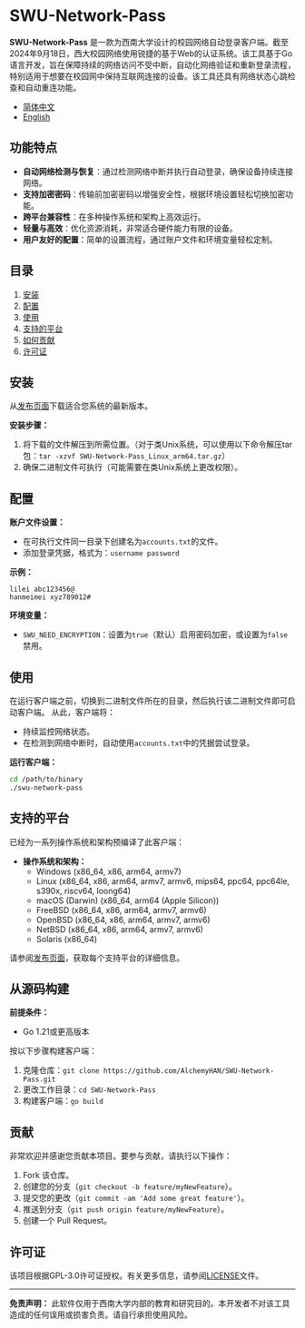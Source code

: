 # SWU-Network-Pass

**SWU-Network-Pass** 是一款为西南大学设计的校园网络自动登录客户端。截至2024年9月18日，西大校园网络使用锐捷的基于Web的认证系统。该工具基于Go语言开发，旨在保障持续的网络访问不受中断，自动化网络验证和重新登录流程，特别适用于想要在校园网中保持互联网连接的设备。该工具还具有网络状态心跳检查和自动重连功能。

- [简体中文](README_zh.md)
- [English](README.md)

## 功能特点

- **自动网络检测与恢复**：通过检测网络中断并执行自动登录，确保设备持续连接网络。
- **支持加密密码**：传输前加密密码以增强安全性，根据环境设置轻松切换加密功能。
- **跨平台兼容性**：在多种操作系统和架构上高效运行。
- **轻量与高效**：优化资源消耗，非常适合硬件能力有限的设备。
- **用户友好的配置**：简单的设置流程，通过账户文件和环境变量轻松定制。

## 目录

1. [安装](#安装)
2. [配置](#配置)
3. [使用](#使用)
4. [支持的平台](#支持的平台)
5. [如何贡献](#贡献)
6. [许可证](#许可证)

## 安装

从[发布页面](https://github.com/AlchemyHAN/SWU-Network-Pass/releases)下载适合您系统的最新版本。

**安装步骤：**

1. 将下载的文件解压到所需位置。（对于类Unix系统，可以使用以下命令解压tar包：`tar -xzvf SWU-Network-Pass_Linux_arm64.tar.gz`）
2. 确保二进制文件可执行（可能需要在类Unix系统上更改权限）。

## 配置

**账户文件设置：**

- 在可执行文件同一目录下创建名为`accounts.txt`的文件。
- 添加登录凭据，格式为：`username password`

**示例：**

``` plaintext
lilei abc123456@
hanmeimei xyz789012#
```

**环境变量：**

- `SWU_NEED_ENCRYPTION`：设置为`true`（默认）启用密码加密，或设置为`false`禁用。

## 使用

在运行客户端之前，切换到二进制文件所在的目录，然后执行该二进制文件即可启动客户端。
从此，客户端将：

- 持续监控网络状态。
- 在检测到网络中断时，自动使用`accounts.txt`中的凭据尝试登录。

**运行客户端：**

```bash
cd /path/to/binary
./swu-network-pass
```

## 支持的平台

已经为一系列操作系统和架构预编译了此客户端：

- **操作系统和架构：**
  - Windows (x86_64, x86, arm64, armv7)
  - Linux (x86_64, x86, arm64, armv7, armv6, mips64, ppc64, ppc64le, s390x, riscv64, loong64)
  - macOS (Darwin) (x86_64, arm64 (Apple Silicon))
  - FreeBSD (x86_64, x86, arm64, armv7, armv6)
  - OpenBSD (x86_64, x86, arm64, armv7, armv6)
  - NetBSD (x86_64, x86, arm64, armv7, armv6)
  - Solaris (x86_64)

请参阅[发布页面](https://github.com/AlchemyHAN/SWU-Network-Pass/releases)，获取每个支持平台的详细信息。

## 从源码构建

**前提条件：**

- Go 1.21或更高版本

按以下步骤构建客户端：

1. 克隆仓库：`git clone https://github.com/AlchemyHAN/SWU-Network-Pass.git`
2. 更改工作目录：`cd SWU-Network-Pass`
3. 构建客户端：`go build`

## 贡献

非常欢迎并感谢您贡献本项目。要参与贡献，请执行以下操作：

1. Fork 该仓库。
2. 创建您的分支（`git checkout -b feature/myNewFeature`）。
3. 提交您的更改（`git commit -am 'Add some great feature'`）。
4. 推送到分支（`git push origin feature/myNewFeature`）。
5. 创建一个 Pull Request。

## 许可证

该项目根据GPL-3.0许可证授权。有关更多信息，请参阅[LICENSE](LICENSE)文件。

---

**免责声明：** 此软件仅用于西南大学内部的教育和研究目的。本开发者不对该工具造成的任何误用或损害负责。请自行承担使用风险。
